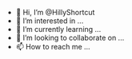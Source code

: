 - 👋 Hi, I’m @HillyShortcut
- 👀 I’m interested in ...
- 🌱 I’m currently learning ...
- 💞️ I’m looking to collaborate on ...
- 📫 How to reach me ...

<!---
HillyShortcut/HillyShortcut is a ✨ special ✨ repository because its `README.md` (this file) appears on your GitHub profile.
You can click the Preview link to take a look at your changes.
--->
